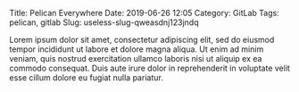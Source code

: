 Title: Pelican Everywhere
Date: 2019-06-26 12:05
Category: GitLab
Tags: pelican, gitlab
Slug: useless-slug-qweasdnj123jndq

Lorem ipsum dolor sit amet, consectetur adipiscing elit, sed do eiusmod tempor incididunt ut labore et dolore magna aliqua. Ut enim ad minim veniam, quis nostrud exercitation ullamco laboris nisi ut aliquip ex ea commodo consequat. Duis aute irure dolor in reprehenderit in voluptate velit esse cillum dolore eu fugiat nulla pariatur.